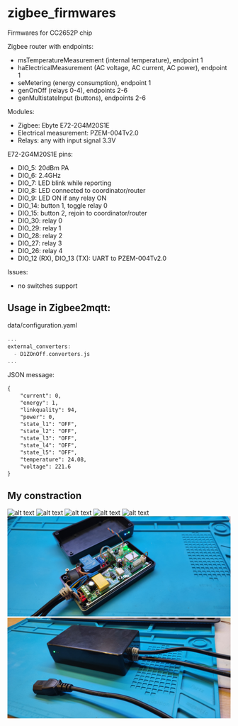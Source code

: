 # zigbee_firmwares
Firmwares for CC2652P chip

Zigbee router with endpoints:
* msTemperatureMeasurement (internal temperature), endpoint 1
* haElectricalMeasurement (AC voltage, AC current, AC power), endpoint 1
* seMetering (energy consumption), endpoint 1
* genOnOff (relays 0-4), endpoints 2-6
* genMultistateInput (buttons), endpoints 2-6

Modules:
* Zigbee: Ebyte E72-2G4M20S1E
* Electrical measurement: PZEM-004Tv2.0
* Relays: any with input signal 3.3V

E72-2G4M20S1E pins:
* DIO_5: 20dBm PA
* DIO_6: 2.4GHz
* DIO_7: LED blink while reporting
* DIO_8: LED connected to coordinator/router
* DIO_9: LED ON if any relay ON
* DIO_14: button 1, toggle relay 0
* DIO_15: button 2, rejoin to coordinator/router
* DIO_30: relay 0
* DIO_29: relay 1
* DIO_28: relay 2
* DIO_27: relay 3
* DIO_26: relay 4
* DIO_12 (RX), DIO_13 (TX): UART to PZEM-004Tv2.0

Issues:
* no switches support

## Usage in Zigbee2mqtt:

data/configuration.yaml
```c++
...
external_converters:
  - D1ZOnOff.converters.js
...
```

JSON message:
```
{
    "current": 0,
    "energy": 1,
    "linkquality": 94,
    "power": 0,
    "state_l1": "OFF",
    "state_l2": "OFF",
    "state_l3": "OFF",
    "state_l4": "OFF",
    "state_l5": "OFF",
    "temperature": 24.08,
    "voltage": 221.6
}
```

## My constraction

![alt text](https://github.com/dimonius1504/zigbee_firmwares/blob/main/img/IMG_20220429_140914.jpg?raw=true)
![alt text](https://github.com/dimonius1504/zigbee_firmwares/blob/main/img/IMG_20220429_141058.jpg?raw=true)
![alt text](https://github.com/dimonius1504/zigbee_firmwares/blob/main/img/IMG_20220429_143005.jpg?raw=true)
![alt text](https://github.com/dimonius1504/zigbee_firmwares/blob/main/img/IMG_20220429_144933.jpg?raw=true)
![alt text](https://github.com/dimonius1504/zigbee_firmwares/blob/main/img/IMG_20220429_144958.jpg?raw=true)
![alt text](https://github.com/dimonius1504/zigbee_firmwares/blob/main/img/IMG_20220506_210419.jpg?raw=true)
![alt text](https://github.com/dimonius1504/zigbee_firmwares/blob/main/img/IMG_20220506_210812.jpg?raw=true)
